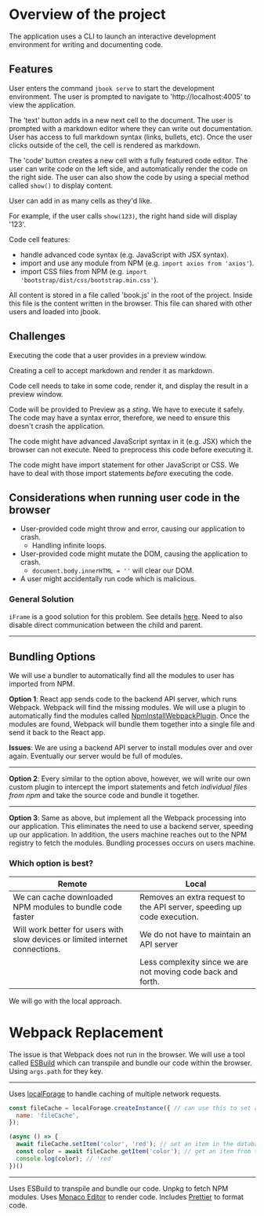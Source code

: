 # Overview of the project

The application uses a CLI to launch an interactive development environment for writing and documenting code. 

## Features

User enters the command `jbook serve` to start the development environment. The user is prompted to navigate to 'http://localhost:4005' to view the application.

The 'text' button adds in a new next cell to the document. The user is prompted with a markdown editor where they can write out documentation. User has access to full markdown syntax (links, bullets, etc). Once the user clicks outside of the cell, the cell is rendered as markdown.

The 'code' button creates a new cell with a fully featured code editor. The user can write code on the left side, and automatically render the code on the right side. The user can also show the code by using a special method called `show()` to display content. 

User can add in as many cells as they'd like. 

For example, if the user calls `show(123)`, the right hand side will display '123'. 

Code cell features:
- handle advanced code syntax (e.g. JavaScript with JSX syntax).
- import and use any module from NPM (e.g. `import axios from 'axios'`).
- import CSS files from NPM (e.g. `import 'bootstrap/dist/css/bootstrap.min.css'`).

All content is stored in a file called 'book.js' in the root of the project. Inside this file is the content written in the browser. This file can shared with other users and loaded into jbook. 

## Challenges

Executing the code that a user provides in a preview window. 

Creating a cell to accept markdown and render it as markdown.

Code cell needs to take in some code, render it, and display the result in a preview window. 

Code will be provided to Preview as a *sting*. We have to execute it safely. The code may have a syntax error, therefore, we need to ensure this doesn't crash the application. 

The code might have advanced JavaScript syntax in it (e.g. JSX) which the browser can not execute. Need to preprocess this code before executing it.

The code might have import statement for other JavaScript or CSS. We have to deal with those import statements *before* executing the code.

## Considerations when running user code in the browser
- User-provided code might throw and error, causing our application to crash. 
  - Handling infinite loops.
- User-provided code might mutate the DOM, causing the application to crash. 
  - `document.body.innerHTML = ''` will clear our DOM.
- A user might accidentally run code which is malicious.

### General Solution

`iFrame` is a good solution for this problem. See details [here](https://developer.mozilla.org/en-US/docs/Web/HTML/Element/iframe). Need to also disable direct communication between the child and parent.

---
 

## Bundling Options

We will use a bundler to automatically find all the modules to user has imported from NPM. 

**Option 1**: React app sends code to the backend API server, which runs Webpack. Webpack will find the missing modules. We will use a plugin to automatically find the modules called [NpmInstallWebpackPlugin](https://v4.webpack.js.org/plugins/npm-install-webpack-plugin/). Once the modules are found, Webpack will bundle them together into a single file and send it back to the React app.

**Issues**: We are using a backend API server to install modules over and over again. Eventually our server would be full of modules.

---

**Option 2**: Every similar to the option above, however, we will write our own custom plugin to intercept the import statements and fetch *individual files from npm* and take the source code and bundle it together.

---

**Option 3**: Same as above, but implement all the Webpack processing into our application. This eliminates the need to use a backend server, speeding up our application. In addition, the users machine reaches out to the NPM registry to fetch the modules. Bundling processes occurs on users machine. 

### Which option is best?

| Remote                                                                        | Local                                                                   |
| ----------------------------------------------------------------------------- | ----------------------------------------------------------------------- |
| We can cache downloaded NPM modules to bundle code faster                     | Removes an extra request to the API server, speeding up code execution. |
| Will work better for users with slow devices or limited internet connections. | We do not have to maintain an API server                                |
|                                                                               | Less complexity since we are not moving code back and forth.            |

We will go with the local approach. 

# Webpack Replacement

The issue is that Webpack does not run in the browser. We will use a tool called [ESBuild](https://github.com/evanw/esbuild) which can transpile and bundle our code within the browser. Using `args.path` for they key. 

---

Uses [localForage](https://www.npmjs.com/package/localforage) to handle caching of multiple network requests.
```js
const fileCache = localForage.createInstance({ // can use this to set and get an item in the database. 
  name: 'fileCache',
});

(async () => {
  await fileCache.setItem('color', 'red'); // set an item in the database
  const color = await fileCache.getItem('color'); // get an item from the database
  console.log(color); // 'red'
})()
```


---
Uses ESBuild to transpile and bundle our code. 
Unpkg to fetch NPM modules.
Uses [Monaco Editor](https://www.npmjs.com/package/@monaco-editor/react/v/3.7.4) to render code.
Includes [Prettier](https://www.npmjs.com/package/prettier) to format code.